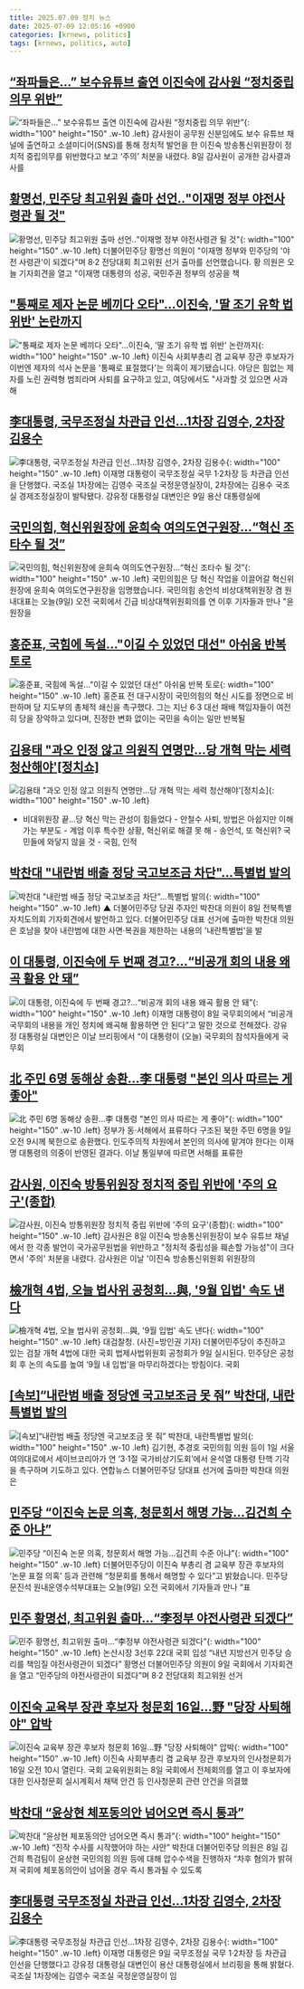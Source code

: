 ```yaml
---
title: 2025.07.09 정치 뉴스
date: 2025-07-09 12:05:16 +0900
categories: [krnews, politics]
tags: [krnews, politics, auto]
---
```

## [“좌파들은…” 보수유튜브 출연 이진숙에 감사원 “정치중립 의무 위반”](https://n.news.naver.com/mnews/article/081/0003555860)

![“좌파들은…” 보수유튜브 출연 이진숙에 감사원 “정치중립 의무 위반”](https://mimgnews.pstatic.net/image/origin/081/2025/07/08/3555860.jpg?type=nf220_150){: width="100" height="150" .w-10 .left}
감사원이 공무원 신분임에도 보수 유튜브 채널에 출연하고 소셜미디어(SNS)를 통해 정치적 발언을 한 이진숙 방송통신위원장이 정치적 중립의무를 위반했다고 보고 ‘주의’ 처분을 내렸다. 8일 감사원이 공개한 감사결과사를

## [황명선, 민주당 최고위원 출마 선언‥"이재명 정부 야전사령관 될 것"](https://n.news.naver.com/mnews/article/214/0001435150)

![황명선, 민주당 최고위원 출마 선언‥"이재명 정부 야전사령관 될 것"](https://mimgnews.pstatic.net/image/origin/214/2025/07/09/1435150.jpg?type=nf220_150){: width="100" height="150" .w-10 .left}
더불어민주당 황명선 의원이 "이재명 정부와 민주당의 '야전 사령관'이 되겠다"며 8·2 전당대회 최고위원 선거 출마를 선언했습니다. 황 의원은 오늘 기자회견을 열고 "이재명 대통령의 성공, 국민주권 정부의 성공을 책

## ["통째로 제자 논문 베끼다 오타"…이진숙, '딸 조기 유학 법 위반' 논란까지](https://n.news.naver.com/mnews/article/057/0001895641)

!["통째로 제자 논문 베끼다 오타"…이진숙, '딸 조기 유학 법 위반' 논란까지](https://mimgnews.pstatic.net/image/origin/057/2025/07/09/1895641.jpg?type=nf220_150){: width="100" height="150" .w-10 .left}
이진숙 사회부총리 겸 교육부 장관 후보자가 이번엔 제자의 석사 논문을 '통째로 표절했다'는 의혹이 제기됐습니다. 야당은 힘없는 제자를 노린 권력형 범죄라며 사퇴를 요구하고 있고, 여당에서도 "사과할 것 있으면 사과해

## [李대통령, 국무조정실 차관급 인선…1차장 김영수, 2차장 김용수](https://n.news.naver.com/mnews/article/119/0002977218)

![李대통령, 국무조정실 차관급 인선…1차장 김영수, 2차장 김용수](https://mimgnews.pstatic.net/image/origin/119/2025/07/09/2977218.jpg?type=nf220_150){: width="100" height="150" .w-10 .left}
이재명 대통령이 국무조정실 국무 1·2차장 등 차관급 인선을 단행했다. 국조실 1차장에는 김영수 국조실 국정운영실장이, 2차장에는 김용수 국조실 경제조정실장이 발탁됐다. 강유정 대통령실 대변인은 9일 용산 대통령실에

## [국민의힘, 혁신위원장에 윤희숙 여의도연구원장…“혁신 조타수 될 것”](https://n.news.naver.com/mnews/article/056/0011985556)

![국민의힘, 혁신위원장에 윤희숙 여의도연구원장…“혁신 조타수 될 것”](https://mimgnews.pstatic.net/image/origin/056/2025/07/09/11985556.jpg?type=nf220_150){: width="100" height="150" .w-10 .left}
국민의힘은 당 혁신 작업을 이끌어갈 혁신위원장에 윤희숙 여의도연구원장을 임명했습니다. 국민의힘 송언석 비상대책위원장 겸 원내대표는 오늘(9일) 오전 국회에서 긴급 비상대책위원회의를 연 이후 기자들과 만나 "윤 원장을

## [홍준표, 국힘에 독설…"이길 수 있었던 대선" 아쉬움 반복 토로](https://n.news.naver.com/mnews/article/015/0005155492)

![홍준표, 국힘에 독설…"이길 수 있었던 대선" 아쉬움 반복 토로](https://mimgnews.pstatic.net/image/origin/015/2025/07/09/5155492.jpg?type=nf220_150){: width="100" height="150" .w-10 .left}
홍준표 전 대구시장이 국민의힘의 혁신 시도를 정면으로 비판하며 당 지도부의 총체적 쇄신을 촉구했다. 그는 지난 6·3 대선 패배 책임자들이 여전히 당을 장악하고 있다며, 진정한 변화 없이는 국민을 속이는 일만 반복될

## [김용태 "과오 인정 않고 의원직 연명만…당 개혁 막는 세력 청산해야'[정치쇼]](https://n.news.naver.com/mnews/article/055/0001273552)

![김용태 "과오 인정 않고 의원직 연명만…당 개혁 막는 세력 청산해야'[정치쇼]](https://mimgnews.pstatic.net/image/origin/055/2025/07/09/1273552.jpg?type=nf220_150){: width="100" height="150" .w-10 .left}
- 비대위원장 끝…당 혁신 막는 관성이 힘들었다 - 안철수 사퇴, 방법은 아쉽지만 이해가는 부분도 - 계엄 이후 특수한 상황, 혁신위로 해결 못 해 - 송언석, 또 혁신위? 국민들에 와닿지 않을 것 - 국힘, 인적

## [박찬대 "내란범 배출 정당 국고보조금 차단"…특별법 발의](https://n.news.naver.com/mnews/article/055/0001273354)

![박찬대 "내란범 배출 정당 국고보조금 차단"…특별법 발의](https://mimgnews.pstatic.net/image/origin/055/2025/07/08/1273354.jpg?type=nf220_150){: width="100" height="150" .w-10 .left}
▲ 더불어민주당 당권 주자인 박찬대 의원이 8일 전북특별자치도의회 기자회견에서 발언하고 있다. 더불어민주당 대표 선거에 출마한 박찬대 의원은 호남을 찾아 내란범에 대한 사면·복권을 제한하는 내용의 '내란특별법'을 발

## [이 대통령, 이진숙에 두 번째 경고?…“비공개 회의 내용 왜곡 활용 안 돼”](https://n.news.naver.com/mnews/article/028/0002754916)

![이 대통령, 이진숙에 두 번째 경고?…“비공개 회의 내용 왜곡 활용 안 돼”](https://mimgnews.pstatic.net/image/origin/028/2025/07/08/2754916.jpg?type=nf220_150){: width="100" height="150" .w-10 .left}
이재명 대통령이 8일 국무회의에서 “비공개 국무회의 내용을 개인 정치에 왜곡해 활용하면 안 된다”고 말한 것으로 전해졌다. 강유정 대통령실 대변인은 이날 브리핑에서 “이 대통령이 (오늘) 국무회의 참석자들에게 국무회

## [北 주민 6명 동해상 송환…李 대통령 "본인 의사 따르는 게 좋아"](https://n.news.naver.com/mnews/article/015/0005155475)

![北 주민 6명 동해상 송환…李 대통령 "본인 의사 따르는 게 좋아"](https://mimgnews.pstatic.net/image/origin/015/2025/07/09/5155475.jpg?type=nf220_150){: width="100" height="150" .w-10 .left}
정부가 동·서해에서 표류하다 구조된 북한 주민 6명을 9일 오전 9시께 북한으로 송환했다. 인도주의적 차원에서 본인의 의사에 맡겨야 한다는 이재명 대통령의 의중이 반영된 결과다. 이날 통일부에 따르면 서해를 표류한

## [감사원, 이진숙 방통위원장 정치적 중립 위반에 '주의 요구'(종합)](https://n.news.naver.com/mnews/article/079/0004042604)

![감사원, 이진숙 방통위원장 정치적 중립 위반에 '주의 요구'(종합)](https://mimgnews.pstatic.net/image/origin/079/2025/07/08/4042604.jpg?type=nf220_150){: width="100" height="150" .w-10 .left}
감사원은 8일 이진숙 방송통신위원장이 보수 유튜브 채널에서 한 각종 발언이 국가공무원법을 위반하고 "정치적 중립성을 훼손할 가능성"이 크다면서 '주의' 처분을 내렸다. 감사원은 이날 '이진숙 방송통신위원회 위원장의

## [檢개혁 4법, 오늘 법사위 공청회…與, '9월 입법' 속도 낸다](https://n.news.naver.com/mnews/article/018/0006060615)

![檢개혁 4법, 오늘 법사위 공청회…與, '9월 입법' 속도 낸다](https://mimgnews.pstatic.net/image/origin/018/2025/07/09/6060615.jpg?type=nf220_150){: width="100" height="150" .w-10 .left}
대검찰청. (사진=방인권 기자) 더불어민주당이 추진하고 있는 검찰 개혁 4법에 대한 국회 법제사법위원회 공청회가 9일 실시된다. 민주당은 공청회 후 논의 속도를 높여 ‘9월 내 입법’을 마무리하겠다는 방침이다. 국회

## [[속보]“내란범 배출 정당엔 국고보조금 못 줘” 박찬대, 내란특별법 발의](https://n.news.naver.com/mnews/article/021/0002721235)

![[속보]“내란범 배출 정당엔 국고보조금 못 줘” 박찬대, 내란특별법 발의](https://mimgnews.pstatic.net/image/origin/021/2025/07/08/2721235.jpg?type=nf220_150){: width="100" height="150" .w-10 .left}
김기현, 추경호 국민의힘 의원 등이 1일 서울 여의대로에서 세이브코리아가 연 ‘3·1절 국가비상기도회’에서 윤석열 대통령 탄핵 기각을 촉구하며 기도하고 있다. 연합뉴스 더불어민주당 당대표 선거에 출마한 박찬대 의원은

## [민주당 “이진숙 논문 의혹, 청문회서 해명 가능…김건희 수준 아냐”](https://n.news.naver.com/mnews/article/056/0011985562)

![민주당 “이진숙 논문 의혹, 청문회서 해명 가능…김건희 수준 아냐”](https://mimgnews.pstatic.net/image/origin/056/2025/07/09/11985562.jpg?type=nf220_150){: width="100" height="150" .w-10 .left}
더불어민주당이 이진숙 부총리 겸 교육부 장관 후보자의 ‘논문 표절 의혹’ 등과 관련해 “청문회를 통해서 해명할 수 있다”고 밝혔습니다. 민주당 문진석 원내운영수석부대표는 오늘(9일) 오전 국회에서 기자들과 만나 “표

## [민주 황명선, 최고위원 출마…“李정부 야전사령관 되겠다”](https://n.news.naver.com/mnews/article/009/0005521989)

![민주 황명선, 최고위원 출마…“李정부 야전사령관 되겠다”](https://mimgnews.pstatic.net/image/origin/009/2025/07/09/5521989.jpg?type=nf220_150){: width="100" height="150" .w-10 .left}
논산시장 3선후 22대 국회 입성 “내년 지방선거 민주당 승리를 책임질 야전사령관이 되겠다” 황명선 더불어민주당 의원이 9일 국회에서 기자회견을 열고 “민주당의 야전사령관이 되겠다”며 8·2 전당대회 최고위원 선거

## [이진숙 교육부 장관 후보자 청문회 16일…野 "당장 사퇴해야" 압박](https://n.news.naver.com/mnews/article/011/0004506546)

![이진숙 교육부 장관 후보자 청문회 16일…野 "당장 사퇴해야" 압박](https://mimgnews.pstatic.net/image/origin/011/2025/07/08/4506546.jpg?type=nf220_150){: width="100" height="150" .w-10 .left}
이진숙 사회부총리 겸 교육부 장관 후보자의 인사청문회가 16일 오전 10시 열린다. 국회 교육위원회는 8일 국회에서 전체회의를 열고 이 후보자에 대한 인사청문회 실시계획서 채택 안건 등 인사청문회 관련 안건을 의결했

## [박찬대 “윤상현 체포동의안 넘어오면 즉시 통과”](https://n.news.naver.com/mnews/article/022/0004050015)

![박찬대 “윤상현 체포동의안 넘어오면 즉시 통과”](https://mimgnews.pstatic.net/image/origin/022/2025/07/08/4050015.jpg?type=nf220_150){: width="100" height="150" .w-10 .left}
“진작 수사를 시작했어야 하는 사안” 박찬대 더불어민주당 의원은 8일 김건희 특검팀이 윤상현 국민의힘 의원 등에 대해 압수수색을 진행하자 “차후 혐의가 밝혀져 국회에 체포동의안이 넘어올 경우 즉시 통과될 수 있도록

## [李대통령 국무조정실 차관급 인선…1차장 김영수, 2차장 김용수](https://n.news.naver.com/mnews/article/421/0008358729)

![李대통령 국무조정실 차관급 인선…1차장 김영수, 2차장 김용수](https://mimgnews.pstatic.net/image/origin/421/2025/07/09/8358729.jpg?type=nf220_150){: width="100" height="150" .w-10 .left}
이재명 대통령은 9일 국무조정실 국무 1·2차장 등 차관급 인선을 단행했다고 강유정 대통령실 대변인이 용산 대통령실에서 브리핑을 통해 밝혔다. 국조실 1차장에는 김영수 국조실 국정운영실장이 임

